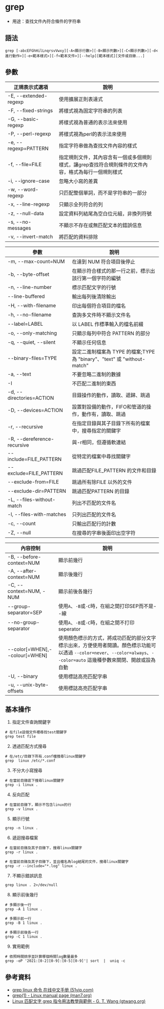 # grep

- 用途：查找文件內符合條件的字符串

## 語法

```shell
grep [-abcEFGhHilLnqrsvVwxy][-A<顯示行數>][-B<顯示列數>][-C<顯示列數>][-d<進行動作>][-e<範本樣式>][-f<範本文件>][--help][範本樣式][文件或目錄...]
```

## 參數

| 正規表示式選項        | 說明                                                                                                 |
| --------------------- | ---------------------------------------------------------------------------------------------------- |
| -E, --extended-regexp | 使用擴展正則表達式                                                                                   |
| -F, --fixed-strings   | 將樣式視為固定字符串的列表                                                                           |
| -G, --basic-regexp    | 將樣式視為普通的表示法來使用                                                                         |
| -P, --perl-regexp     | 將樣式視為perl的表示法來使用                                                                         |
| -e, --regexp=PATTERN  | 指定字符串做為查找文件內容的樣式                                                                     |
| -f, --file=FILE       | 指定規則文件，其內容含有一個或多個規則樣式，讓grep查找符合規則條件的文件內容，格式為每行一個規則樣式 |
| -i, --ignore-case     | 忽略大小寫的差異                                                                                     |
| -w, --word-regexp     | 只匹配整個單詞，而不是字符串的一部分                                                                 |
| -x, --line-regexp     | 只顯示全列符合的列                                                                                   |
| -z, --null-data       | 設定資料列結尾為空白位元組，非換列符號                                                               |
| -s, --no-messages     | 不顯示不存在或無匹配文本的錯誤信息                                                                   |
| -v, --invert-match    | 將匹配的資料排除                                                                                     |


| 參數                        | 說明                                                                     |
| --------------------------- | ------------------------------------------------------------------------ |
| -m, --max-count=NUM         | 在達到 NUM 符合項目後停止                                                |
| -b, --byte-offset           | 在顯示符合樣式的那一行之前，標示出該行第一個字符的編號                   |
| -n, --line-number           | 標示匹配文字的行號                                                       |
| --line-buffered             | 輸出每列後清除輸出                                                       |
| -H, --with-filename         | 印出每個符合項目的檔名                                                   |
| -h, --no-filename           | 查詢多文件時不顯示文件名                                                 |
| --label=LABEL               | 以 LABEL 作標準輸入的檔名前綴                                            |
| -o, --only-matching         | 只顯示每列中符合 PATTERN 的部分                                          |
| -q, --quiet, --silent       | 不顯示任何信息                                                           |
| --binary-files=TYPE         | 設定二進制檔案為 TYPE 的檔案;TYPE 為 "binary"、"text" 或 "without-match" |
| -a, --text                  | 不要忽略二進制的數據                                                     |
| -I                          | 不匹配二進制的東西                                                       |
| -d, --directories=ACTION    | 目錄操作的動作，讀取、遞歸、跳過                                         |
| -D, --devices=ACTION        | 設置對設備的動作，FIFO和管道的操作，動作有，讀取、跳過                   |
| -r, --recursive             | 在指定目錄與其子目錄下所有的檔案中，搜尋指定的關鍵字                     |
| -R, --dereference-recursive | 與-r相同，但遵循軟連結                                                   |
| --include=FILE_PATTERN      | 從特定的檔案中尋找關鍵字                                                 |
| --exclude=FILE_PATTERN      | 跳過匹配FILE_PATTERN 的文件和目錄                                        |
| --exclude-from=FILE         | 跳過所有除FILE 以外的文件                                                |
| --exclude-dir=PATTERN       | 跳過匹配PATTERN 的目錄                                                   |
| -L, --files-without-match   | 列出不匹配的文件名                                                       |
| -l, --files-with-matches    | 只列出匹配的文件名                                                       |
| -c, --count                 | 只輸出匹配行的計數                                                       |
| -Z, --null                  | 在搜尋的字串後面印出空字符                                               |

| 內容控制                       | 說明                                                                                                                                                                      |
| ------------------------------ | ------------------------------------------------------------------------------------------------------------------------------------------------------------------------- |
| -B, --before-context=NUM       | 顯示前幾行                                                                                                                                                                |
| -A, --after-context=NUM        | 顯示後幾行                                                                                                                                                                |
| -C, --context=NUM, -NUM        | 顯示前後各幾行                                                                                                                                                            |
| --group-separator=SEP          | 使用`A`、`-B`或`-C`時，在組之間打印SEP而不是--線                                                                                                                          |
| --no-group-separator           | 使用`A`、`-B`或`-C`時，在組之間不打印seperator                                                                                                                            |
| --color[=WHEN],--colour[=WHEN] | 使用顏色標示的方式，將成功匹配的部分文字標示出來，方便使用者閱讀。顏色標示功能可以透過 `--color=never`、`--color=always`、`--color=auto` 這幾種參數來關閉、開啟或設為自動 |
| -U, --binary                   | 使用標誌高亮匹配字串                                                                                                                                                      |
| -u, --unix-byte-offsets        | 使用標誌高亮匹配字串                                                                                                                                                      |

## 基本操作
1. 指定文件查詢關鍵字
```shell 
# 在file這個文件裡尋找test關鍵字
grep test file
```
2. 透過匹配方式搜尋
```shell
# 在/etc/目錄下所有.conf檔搜尋linux關鍵字
grep  linux /etc/*.conf
```
3. 不分大小寫搜尋
```shell
# 在當前目錄底下搜尋linux關鍵字
grep -i linux .
```

4. 反向匹配
```shell
# 在當前目錄下，顯示不包含linux的行
grep -v linux .
```

5. 顯示行號
```shell
grep -n linux .
```

6. 遞迴搜尋檔案
```shell
# 在當前目錄及其子目錄下，搜尋linux關鍵字
grep -r linux .

# 在當前目錄及其子目錄下，並且檔名為log結尾的文件，搜尋linux關鍵字
grep -r --include="*.log" linux .
```

7. 不顯示錯誤訊息
```shell
grep linux . 2>/dev/null
```

8. 顯示前後幾行
```shell
# 多顯示後一行
grep -A 1 linux .

# 多顯示前一行
grep -B 1 linux .

# 多顯示前後各一行
grep -C 1 linux .
```

9. 實用範例
```shell
# 依照時間排序並計算哪個時間log數量最多
grep -oP '2021:[0-2][0-9]:[0-5][0-9]'| sort  |  uniq -c
```


## 參考資料
* [grep linux 命令 在线中文手册 (51yip.com)](http://linux.51yip.com/search/grep)
* [grep(1) - Linux manual page (man7.org)](https://man7.org/linux/man-pages/man1/grep.1.html)
* [Linux 匹配文字 grep 指令用法教學與範例 - G. T. Wang (gtwang.org)](https://blog.gtwang.org/linux/linux-grep-command-tutorial-examples/)